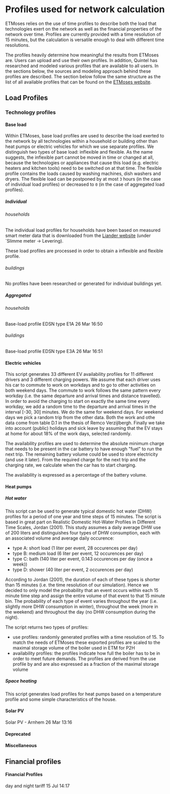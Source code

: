 # Profiles used for network calculation

ETMoses relies on the use of time profiles to describe both the load that technologies exert on the network as well as the financial properties of the network over time. Profiles are currently provided with a time resolution of 15 minutes, but the calculation is versatile enough to deal with different time resolutions.

The profiles heavily determine how meaningful the results from ETMoses are. Users can upload and use their own profiles. In addition, Quintel has researched and modeled various profiles that are available to all users. In the sections below, the sources and modeling approach behind these profiles are described. The section below follow the same structure as the list of all available profiles that can be found on the [ETMoses website](http://beta.moses.et-model.com/load_profiles).

## Load Profiles

### Technology profiles

#### Base load

Within ETMoses, base load profiles are used to describe the load exerted to the network by all technologies within a household or building other than heat pumps or electric vehicles for which we use separate profiles. We distinguish two types of base load: inflexible and flexible. As the name suggests, the inflexible part cannot be moved in time or changed at all, because the technologies or appliances that cause this load (e.g. electric heaters and kitchen tools) need to be switched on at that time. The flexible profile contains the loads caused by washing machines, dish washers and dryers. The flexible load can be postponed by at most `3` hours (in the case of individual load profiles) or decreased to `0` (in the case of aggregated load profiles).

##### Individual

###### households

The individual load profiles for households have been based on measured smart meter data that is downloaded from the [Liander website](https://www.liander.nl/over-liander/innovatie/open-data/data) (under `Slimme meter -> Levering).

These load profiles are processed in order to obtain a inflexible and flexible profile. 


###### buildings

No profiles have been researched or generated for individual buildings yet.

##### Aggregated

###### households
Base-load profile EDSN type E1A 26 Mar 16:50

###### buildings
Base-load profile EDSN type E3A 26 Mar 16:51

#### Electric vehicles


This script generates 33 different EV availability profiles for 11 different 
drivers and 3 different charging powers. We assume that each driver uses his 
car to commute to work on workdays and to go to other activities on both 
weekend days. The commute to work follows the same pattern every workday
(i.e. the same departure and arrival times and distance travelled). In order 
to avoid the charging to start on exactly the same time every workday, we add
a random time to the departure and arrival times in the interval [-30, 30]
minutes. We do the same for weekend days. For weekend days we pick a random
trip from the other data. Both the work and othe data come from table D.1 in
the thesis of Remco Verzijlbergh. Finally we take into account (public) 
holidays and sick leave by assuming that the EV stays at home for about 18% 
of the work days, selected randomly.

The availability profiles are used to determine the absolute minimum charge
that needs to be present in the car battery to have enough "fuel" to run the
next trip. The remaining battery volume could be used to store electricity 
(and use it later). From the required charge for the next trip and the 
charging rate, we calculate when the car has to start charging.

The availability is expressed as a percentage of the battery volume.

#### Heat pumps

##### Hot water
This script can be used to generate typical domestic hot water (DHW) profiles
for a period of one year and time steps of 15 minutes. The script is based in
great part on Realistic Domestic Hot-Water Profiles in Different Time Scales,
Jordan (2001). This study assumes a daily average DHW use of 200 liters and
distinguishes four types of DHW consumption, each with an associated volume
and average daily occurence:

- type A: short load (1 liter per event, 28 occurences per day)
- type B: medium load (6 liter per event, 12 occurences per day)
- type C: bath (140 liter per event, 0.143 occurences per day (once a week))
- type D: shower (40 liter per event, 2 occurences per day)

According to Jordan (2001), the duration of each of these types is shorter 
than 15 minutes (i.e. the time resolution of our simulation). Hence we 
decided to only model the probability that an event occurs within each 15 
minute time step and assign the entire volume of that event to that 15 minute
bin. The probability of each type of event varies throughout the year (i.e.
slightly more DHW consumption in winter), throughout the week (more in the
weekend) and throughout the day (no DHW consumption during the night).

The script returns two types of profiles:
- use profiles: randomly generated profiles with a time resolution of 15. To 
 match the needs of ETMoses these exported profiles are scaled to the maximal
 storage volume of the boiler used in ETM for P2H
- availability profiles: the profiles indicate how full the boiler has to be
 in order to meet future demands. The profiles are derived from the use
 profile by and are also expressed as a fraction of the maximal storage volume

##### Space heating
This script generates load profiles for heat pumps based on a temperature profile and some simple characteristics of the house.

#### Solar PV

Solar PV - Arnhem 26 Mar 13:16

#### Deprecated

#### Miscellaneous



## Financial profiles

#### Financial Profiles
day and night tariff 15 Jul 14:17